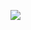 [![](https://travis-ci.com/saalfeldlab/saalfx.svg?branch=master)](https://travis-ci.com/saalfeldlab/saalfx)

